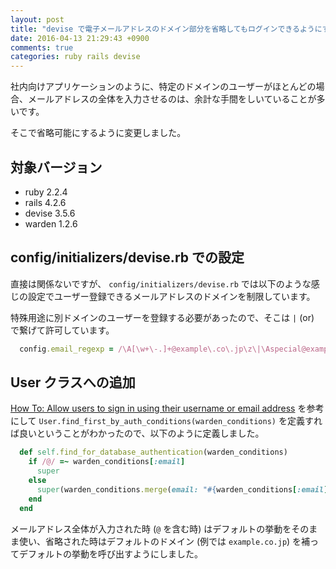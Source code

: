 ```yaml
---
layout: post
title: "devise で電子メールアドレスのドメイン部分を省略してもログインできるようにする"
date: 2016-04-13 21:29:43 +0900
comments: true
categories: ruby rails devise
---
```

社内向けアプリケーションのように、特定のドメインのユーザーがほとんどの場合、メールアドレスの全体を入力させるのは、余計な手間をしいていることが多いです。

そこで省略可能にするように変更しました。

<!--more-->

## 対象バージョン

- ruby 2.2.4
- rails 4.2.6
- devise 3.5.6
- warden 1.2.6

## config/initializers/devise.rb での設定

直接は関係ないですが、 `config/initializers/devise.rb` では以下のような感じの設定でユーザー登録できるメールアドレスのドメインを制限しています。

特殊用途に別ドメインのユーザーを登録する必要があったので、そこは `|` (or) で繋げて許可しています。

```ruby config/initializers/devise.rb
  config.email_regexp = /\A[\w+\-.]+@example\.co\.jp\z\|\Aspecial@example\.com\z/i
```

## User クラスへの追加

[How To: Allow users to sign in using their username or email address](https://github.com/plataformatec/devise/wiki/How-To:-Allow-users-to-sign-in-using-their-username-or-email-address) を参考にして `User.find_first_by_auth_conditions(warden_conditions)` を定義すれば良いということがわかったので、以下のように定義しました。

```ruby app/models/user.rb
  def self.find_for_database_authentication(warden_conditions)
    if /@/ =~ warden_conditions[:email]
      super
    else
      super(warden_conditions.merge(email: "#{warden_conditions[:email]}@example.co.jp"))
    end
  end
```

メールアドレス全体が入力された時 (`@` を含む時) はデフォルトの挙動をそのまま使い、省略された時はデフォルトのドメイン (例では `example.co.jp`) を補ってデフォルトの挙動を呼び出すようにしました。
